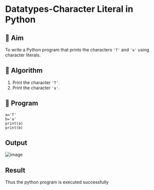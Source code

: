 # Datatypes-Character Literal in Python

## 🎯 Aim
To write a Python program that prints the characters `'T'` and `'a'` using character literals.

## 🧠 Algorithm
1. Print the character `'T'`.
2. Print the character `'a'`.

## 🧾 Program
```
a='T'
b='a'
print(a)
print(b)
```


## Output
![image](https://github.com/user-attachments/assets/008aee7b-5734-44f8-93e0-f6abc63d58ed)

## Result
Thus the python program is executed successfully

